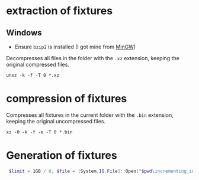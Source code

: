 # extraction of fixtures

## Windows

- Ensure `bzip2` is installed (I got mine from [MinGW](http://www.mingw.org/))

Decompresses all files in the folder with the `.xz` extension, keeping the original compressed files.
```
unxz -k -f -T 0 *.xz
```

# compression of fixtures

Compresses all fixtures in the current folder with the `.bin` extension, keeping the original uncompressed files.
```
xz -0 -k -f -e -T 0 *.bin
```

# Generation of fixtures

```powershell
 $limit = 1GB / 8; $file = [System.IO.File]::Open("$pwd\incrementing_int64.bin", [System.IO.FileAccess]::Write, [System.IO.FileMode]::Create); $counter = 0; while($counter -lt $limit) { $file.Write([BitConverter]::GetBytes([long]$counter),0,8); $counter++ } $file.Close();
```